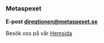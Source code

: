 ### Metaspexet

**E-post [direqtionen@metaspexet.se](mailto:direqtionen@metaspexet.se)**

Besök oss på vår [Hemsida](https://www.metaspexet.se)
